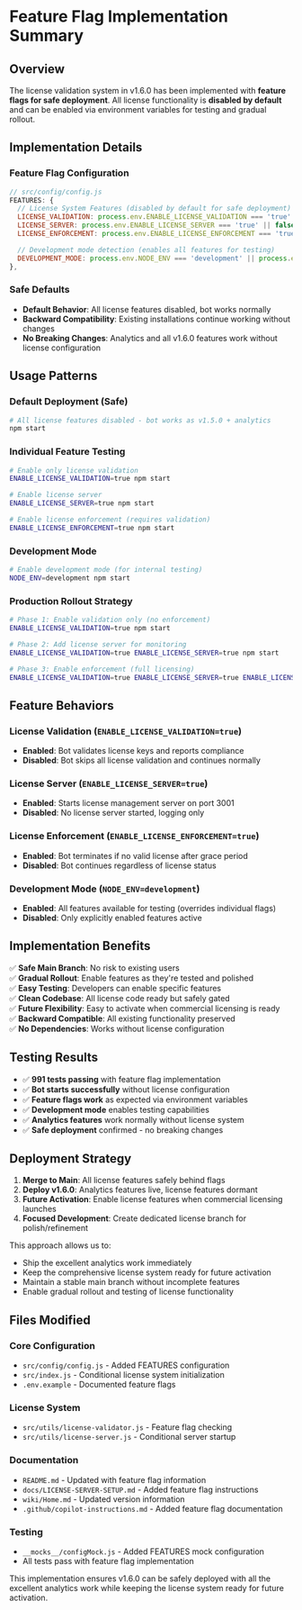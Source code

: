 # Feature Flag Implementation Summary

## Overview

The license validation system in v1.6.0 has been implemented with **feature flags for safe
deployment**. All license functionality is **disabled by default** and can be enabled via
environment variables for testing and gradual rollout.

## Implementation Details

### Feature Flag Configuration

```javascript
// src/config/config.js
FEATURES: {
  // License System Features (disabled by default for safe deployment)
  LICENSE_VALIDATION: process.env.ENABLE_LICENSE_VALIDATION === 'true' || false,
  LICENSE_SERVER: process.env.ENABLE_LICENSE_SERVER === 'true' || false,
  LICENSE_ENFORCEMENT: process.env.ENABLE_LICENSE_ENFORCEMENT === 'true' || false,

  // Development mode detection (enables all features for testing)
  DEVELOPMENT_MODE: process.env.NODE_ENV === 'development' || process.env.DEBUG === 'true',
},
```

### Safe Defaults

- **Default Behavior**: All license features disabled, bot works normally
- **Backward Compatibility**: Existing installations continue working without changes
- **No Breaking Changes**: Analytics and all v1.6.0 features work without license configuration

## Usage Patterns

### Default Deployment (Safe)

```bash
# All license features disabled - bot works as v1.5.0 + analytics
npm start
```

### Individual Feature Testing

```bash
# Enable only license validation
ENABLE_LICENSE_VALIDATION=true npm start

# Enable license server
ENABLE_LICENSE_SERVER=true npm start

# Enable license enforcement (requires validation)
ENABLE_LICENSE_ENFORCEMENT=true npm start
```

### Development Mode

```bash
# Enable development mode (for internal testing)
NODE_ENV=development npm start
```

### Production Rollout Strategy

```bash
# Phase 1: Enable validation only (no enforcement)
ENABLE_LICENSE_VALIDATION=true npm start

# Phase 2: Add license server for monitoring
ENABLE_LICENSE_VALIDATION=true ENABLE_LICENSE_SERVER=true npm start

# Phase 3: Enable enforcement (full licensing)
ENABLE_LICENSE_VALIDATION=true ENABLE_LICENSE_SERVER=true ENABLE_LICENSE_ENFORCEMENT=true npm start
```

## Feature Behaviors

### License Validation (`ENABLE_LICENSE_VALIDATION=true`)

- **Enabled**: Bot validates license keys and reports compliance
- **Disabled**: Bot skips all license validation and continues normally

### License Server (`ENABLE_LICENSE_SERVER=true`)

- **Enabled**: Starts license management server on port 3001
- **Disabled**: No license server started, logging only

### License Enforcement (`ENABLE_LICENSE_ENFORCEMENT=true`)

- **Enabled**: Bot terminates if no valid license after grace period
- **Disabled**: Bot continues regardless of license status

### Development Mode (`NODE_ENV=development`)

- **Enabled**: All features available for testing (overrides individual flags)
- **Disabled**: Only explicitly enabled features active

## Implementation Benefits

✅ **Safe Main Branch**: No risk to existing users  
✅ **Gradual Rollout**: Enable features as they're tested and polished  
✅ **Easy Testing**: Developers can enable specific features  
✅ **Clean Codebase**: All license code ready but safely gated  
✅ **Future Flexibility**: Easy to activate when commercial licensing is ready  
✅ **Backward Compatible**: All existing functionality preserved  
✅ **No Dependencies**: Works without license configuration

## Testing Results

- ✅ **991 tests passing** with feature flag implementation
- ✅ **Bot starts successfully** without license configuration
- ✅ **Feature flags work** as expected via environment variables
- ✅ **Development mode** enables testing capabilities
- ✅ **Analytics features** work normally without license system
- ✅ **Safe deployment** confirmed - no breaking changes

## Deployment Strategy

1. **Merge to Main**: All license features safely behind flags
2. **Deploy v1.6.0**: Analytics features live, license features dormant
3. **Future Activation**: Enable license features when commercial licensing launches
4. **Focused Development**: Create dedicated license branch for polish/refinement

This approach allows us to:

- Ship the excellent analytics work immediately
- Keep the comprehensive license system ready for future activation
- Maintain a stable main branch without incomplete features
- Enable gradual rollout and testing of license functionality

## Files Modified

### Core Configuration

- `src/config/config.js` - Added FEATURES configuration
- `src/index.js` - Conditional license system initialization
- `.env.example` - Documented feature flags

### License System

- `src/utils/license-validator.js` - Feature flag checking
- `src/utils/license-server.js` - Conditional server startup

### Documentation

- `README.md` - Updated with feature flag information
- `docs/LICENSE-SERVER-SETUP.md` - Added feature flag instructions
- `wiki/Home.md` - Updated version information
- `.github/copilot-instructions.md` - Added feature flag documentation

### Testing

- `__mocks__/configMock.js` - Added FEATURES mock configuration
- All tests pass with feature flag implementation

This implementation ensures v1.6.0 can be safely deployed with all the excellent analytics work
while keeping the license system ready for future activation.
